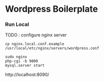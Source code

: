 # Wordpress Boilerplate

### Run Local

TODO : configure nginx server

```
cp nginx.local.conf.example /usr/local/etc/nginx/servers/wordpress.conf
```

```
sudo nginx
php-cgi -b 9000
mysql.server start
```


http://localhost:8090/